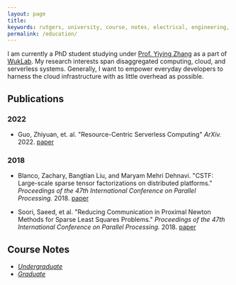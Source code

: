 ```yaml
---
layout: page
title:
keywords: rutgers, university, course, notes, electrical, engineering, physics, probability, circuits, psychology, computer, notes, study, review, guide, education
permalink: /education/
---
```



I am currently a PhD student studying under [Prof. Yiying
Zhang](https://cseweb.ucsd.edu/~yiying/) as a part of
[WukLab](https://wuklab.io). My research interests span disaggregated computing,
cloud, and serverless systems. Generally, I want to empower everyday developers
to harness the cloud infrastructure with as little overhead as possible.

## Publications

### 2022

- Guo, Zhiyuan, et. al. "Resource-Centric Serverless Computing" _ArXiv._ 2022. [paper](https://doi.org/10.48550/arxiv.2206.13444)

### 2018

- Blanco, Zachary, Bangtian Liu, and Maryam Mehri Dehnavi. "CSTF: Large-scale sparse tensor factorizations on distributed platforms." _Proceedings of the 47th International Conference on Parallel Processing._ 2018. [paper](http://www.paramathic.com/wp-content/uploads/2019/09/Cloud.pdf)

- Soori, Saeed, et al. "Reducing Communication in Proximal Newton Methods for Sparse Least Squares Problems." _Proceedings of the 47th International Conference on Parallel Processing._ 2018. [paper](http://www.paramathic.com/wp-content/uploads/2019/09/CA-FISTA.pdf)


## Course Notes

  - _[Undergraduate](/education/undergrad/)_
  - _[Graduate](/education/grad/)_
